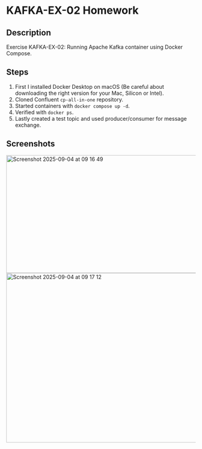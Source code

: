 # KAFKA-EX-02 Homework

## Description
Exercise KAFKA-EX-02: Running Apache Kafka container using Docker Compose.

## Steps
1. First I installed Docker Desktop on macOS (Be careful about downloading the right version for your Mac, Silicon or Intel).
2. Cloned Confluent `cp-all-in-one` repository.
3. Started containers with `docker compose up -d`.
4. Verified with `docker ps`.
5. Lastly created a test topic and used producer/consumer for message exchange.

## Screenshots
<img width="862" height="314" alt="Screenshot 2025-09-04 at 09 16 49" src="https://github.com/user-attachments/assets/449dfb20-4432-444b-b2a3-438d62bdb918" />
<img width="861" height="452" alt="Screenshot 2025-09-04 at 09 17 12" src="https://github.com/user-attachments/assets/1b1db6e7-48cd-4f41-b9a6-6f405f094ae2" />
